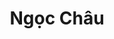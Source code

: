 ---
layout: album_gallery
resource: instagram
title: "Ngọc Châu"
description: "Instagram albums of Ngọc Châu</br>. Username: chaucoor"
active: gallery
images:
- image_path: /chaucoor/1/20240929_120958_461391318_1987636188324687_8160231604694919816_n.jpg
  gallery-folder: /gallery/chaucoor/1/
  gallery-name: 1
  gallery-date: April 2025
- image_path: /chaucoor/2/20241006_161901_462255726_343541668784784_3892344442031696643_n.jpg
  gallery-folder: /gallery/chaucoor/2/
  gallery-name: 2
  gallery-date: April 2025
- image_path: /chaucoor/3/20240120_213021_419970646_2319346211596893_1871804745955855722_n.jpg
  gallery-folder: /gallery/chaucoor/3/
  gallery-name: 3
  gallery-date: April 2025
---
